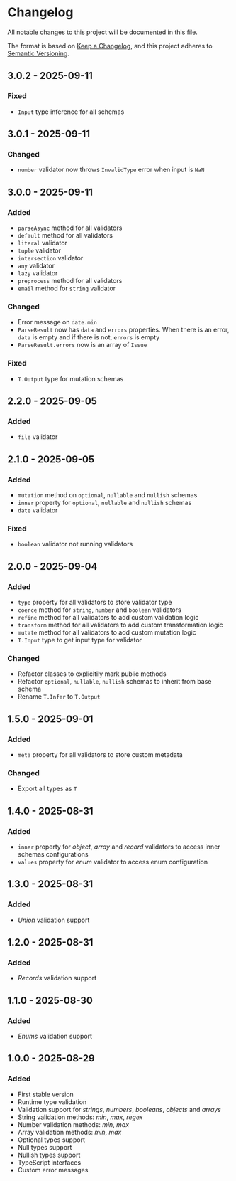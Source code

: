# Changelog

All notable changes to this project will be documented in this file.

The format is based on [Keep a Changelog](https://keepachangelog.com/en/1.1.0/), and this project adheres to [Semantic Versioning](https://semver.org/spec/v2.0.0.html).

## 3.0.2 - 2025-09-11

### Fixed

- `Input` type inference for all schemas

## 3.0.1 - 2025-09-11

### Changed

- `number` validator now throws `InvalidType` error when input is `NaN`

## 3.0.0 - 2025-09-11

### Added

- `parseAsync` method for all validators
- `default` method for all validators
- `literal` validator
- `tuple` validator
- `intersection` validator
- `any` validator
- `lazy` validator
- `preprocess` method for all validators
- `email` method for `string` validator

### Changed

- Error message on `date.min`
- `ParseResult` now has `data` and `errors` properties. When there is an error, `data` is empty and if there is not, `errors` is empty
- `ParseResult.errors` now is an array of `Issue`

### Fixed

- `T.Output` type for mutation schemas

## 2.2.0 - 2025-09-05

### Added

- `file` validator

## 2.1.0 - 2025-09-05

### Added

- `mutation` method on `optional`, `nullable` and `nullish` schemas
- `inner` property for `optional`, `nullable` and `nullish` schemas
- `date` validator

### Fixed

- `boolean` validator not running validators

## 2.0.0 - 2025-09-04

### Added

- `type` property for all validators to store validator type
- `coerce` method for `string`, `number` and `boolean` validators
- `refine` method for all validators to add custom validation logic
- `transform` method for all validators to add custom transformation logic
- `mutate` method for all validators to add custom mutation logic
- `T.Input` type to get input type for validator

### Changed

- Refactor classes to explicitily mark public methods
- Refactor `optional`, `nullable`, `nullish` schemas to inherit from base schema
- Rename `T.Infer` to `T.Output`

## 1.5.0 - 2025-09-01

### Added

- `meta` property for all validators to store custom metadata

### Changed

- Export all types as `T`

## 1.4.0 - 2025-08-31

### Added

- `inner` property for _object_, _array_ and _record_ validators to access inner schemas configurations
- `values` property for _enum_ validator to access enum configuration

## 1.3.0 - 2025-08-31

### Added

- _Union_ validation support

## 1.2.0 - 2025-08-31

### Added

- _Records_ validation support

## 1.1.0 - 2025-08-30

### Added

- _Enums_ validation support

## 1.0.0 - 2025-08-29

### Added

- First stable version
- Runtime type validation
- Validation support for _strings_, _numbers_, _booleans_, _objects_ and _arrays_
- String validation methods: _min_, _max_, _regex_
- Number validation methods: _min_, _max_
- Array validation methods: _min_, _max_
- Optional types support
- Null types support
- Nullish types support
- TypeScript interfaces
- Custom error messages
